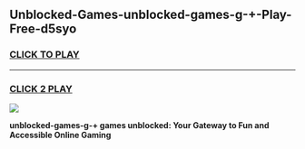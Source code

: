 
## Unblocked-Games-unblocked-games-g-+-Play-Free-d5syo
<h3>
<a href="https://premium76.site?title=unblocked-games-g-+&ref=18A1">CLICK TO PLAY</a></h3>
<hr>

<h3>
<a href="https://premium76.site?title=unblocked-games-g-+&ref=18A1">CLICK 2 PLAY</a>
  
</h3>

<a href="https://premium76.site?title=unblocked-games-g-+&ref=18A1"><img src="https://clearcache.store/games.png"></a>


**unblocked-games-g-+ games unblocked: Your Gateway to Fun and Accessible Online Gaming**
